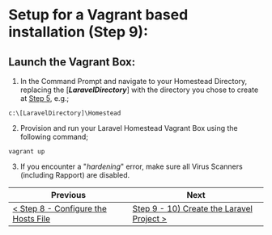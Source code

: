 # Setup for a Vagrant based installation (Step 9):

## Launch the Vagrant Box:

  1. In the Command Prompt and navigate to your Homestead Directory, replacing the [**_LaravelDirectory_**] with the directory you chose to create at [Step 5](vagrant-5.md), e.g.;

```
c:\[LaravelDirectory]\Homestead
```

  2. Provision and run your Laravel Homestead Vagrant Box using the following command;

```
vagrant up
```

  3. If you encounter a &quot;_hardening_&quot; error, make sure all Virus Scanners (including Rapport) are disabled.

| Previous | Next |
| -------- | ---- |
| [< Step 8 - Configure the Hosts File](vagrant-8.md) | [Step 9 - 10)	Create the Laravel Project >](vagrant-10.md) |